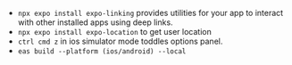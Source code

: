 - `npx expo install expo-linking` provides utilities for your app to interact with other installed apps using deep links.
- `npx expo install expo-location` to get user location
- `ctrl cmd z` in ios simulator mode toddles options panel.
- `eas build --platform (ios/android) --local`
